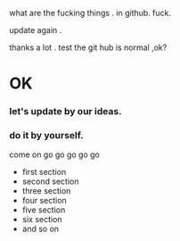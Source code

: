 what are the fucking things . in github. fuck.

update again .

thanks a lot .
test the git hub is normal ,ok?

# OK

### let's update by our ideas.

### do it by yourself.

come on go go go go go 


- first section
- second section
- three section
- four section
- five section
- six section
- and so on